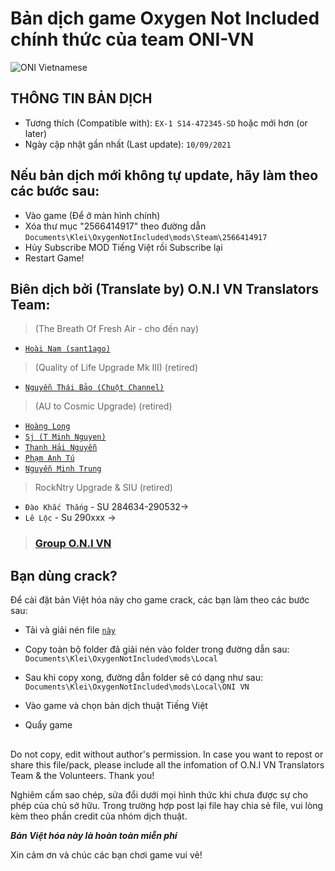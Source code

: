 # Bản dịch game Oxygen Not Included chính thức của team ONI-VN

![ONI Vietnamese](https://steamuserimages-a.akamaihd.net/ugc/1699534842488121778/C144EC2B4789C2833D89634FA3AD325473BD02E3/?imw=5000&imh=5000&ima=fit&impolicy=Letterbox&imcolor=%23000000&letterbox=false)

## THÔNG TIN BẢN DỊCH
- Tương thích (Compatible with): `EX-1 S14-472345-SD` hoặc mới hơn (or later)
- Ngày cập nhật gần nhất (Last update): `10/09/2021`

## Nếu bản dịch mới không tự update, hãy làm theo các bước sau:
- Vào game (Để ở màn hình chính)
- Xóa thư mục "2566414917" theo đường dẫn `Documents\Klei\OxygenNotIncluded\mods\Steam\2566414917`
- Hủy Subscribe MOD Tiếng Việt rồi Subscribe lại
- Restart Game!

## Biên dịch bởi (Translate by) O.N.I VN Translators Team:
> (The Breath Of Fresh Air - cho đến nay)
- [`Hoài Nam (sant1ago)`](fb.com/sant1ago.da.hanoi)

> (Quality of Life Upgrade Mk III) (retired)
- [`Nguyễn Thái Bảo (Chuột Channel)`](https://fb.com/chuotktpm)

> (AU to Cosmic Upgrade) (retired)
- [`Hoàng Long`](https://fb.com/pseryuu)
- [`Sj (T Minh Nguyen)`](https://fb.com/sj.dev.96)
- [`Thanh Hải Nguyễn`](https://fb.com/bluesea1112)
- [`Phạm Anh Tú`](https://fb.com/hanakihide)
- [`Nguyễn Minh Trung`](https://fb.com/satanVM)

> RockNtry Upgrade & SIU (retired)
- `Đào Khắc Thắng` - SU 284634-290532->
- `Lê Lộc` - Su 290xxx ->

> ### [Group O.N.I VN](https://fb.com/groups/VN.ONI)

## Bạn dùng crack?

Để cài đặt bản Việt hóa này cho game crack, các bạn làm theo các bước sau:

- Tải và giải nén file [`này`](https://github.com/sant1ago-da-hanoi/oni-mods-descriptions/raw/main/oni-vietnamese/oni-vietnamese.zip)

- Copy toàn bộ folder đã giải nén vào folder trong đường dẫn sau: `Documents\Klei\OxygenNotIncluded\mods\Local`

- Sau khi copy xong, đường dẫn folder sẽ có dạng như sau: `Documents\Klei\OxygenNotIncluded\mods\Local\ONI VN`

- Vào game và chọn bản dịch thuật Tiếng Việt

- Quẩy game

##

Do not copy, edit without author's permission.
In case you want to repost or share this file/pack, please include all the infomation of O.N.I VN Translators Team & the Volunteers.
Thank you!

Nghiêm cấm sao chép, sửa đổi dưới mọi hình thức khi chưa được sự cho phép của chủ sở hữu.
Trong trường hợp post lại file hay chia sẻ file, vui lòng kèm theo phần credit của nhóm dịch thuật.

***Bản Việt hóa này là hoàn toàn miễn phí***

Xin cảm ơn và chúc các bạn chơi game vui vẻ!
